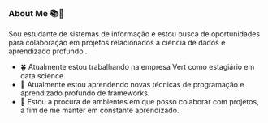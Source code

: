 ### About Me 📚👀
Sou estudante de sistemas de informação e estou busca de oportunidades para colaboração em projetos relacionados à ciência de dados e aprendizado profundo . 
- 🍀 Atualmente estou trabalhando na empresa Vert como estagiário em data science.
- 🧠 Atualmente estou aprendendo novas técnicas de programação e aprendizado profundo de frameworks. 
- 🤝 Estou a procura de ambientes em que posso colaborar com projetos, a fim de me manter em constante aprendizado. 
